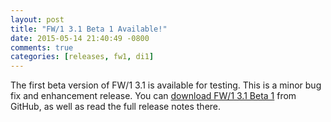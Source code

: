 ```yaml
---
layout: post
title: "FW/1 3.1 Beta 1 Available!"
date: 2015-05-14 21:40:49 -0800
comments: true
categories: [releases, fw1, di1]
---
```

The first beta version of FW/1 3.1 is available for testing. This is a minor bug fix and enhancement release. You can [download FW/1 3.1 Beta 1](https://github.com/framework-one/fw1/releases/tag/v3.1-beta1) from GitHub, as well as read the full release notes there.
